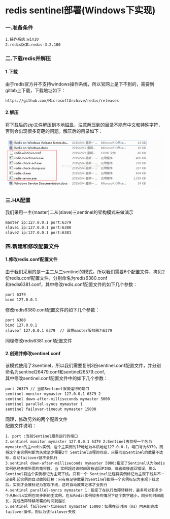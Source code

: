 <h1>redis sentinel部署(Windows下实现)</h1>
<h3>一.准备条件</h3>

```
1.操作系统:win10
2.redis版本:redis-3.2.100
```
<h3>二.下载redis并解压</h3>

<h4>1.下载</h4>
由于redis官方并不支持windows操作系统，所以官网上是下不到的，需要到gitlab上下载，下载地址如下：<br/>

```
https://github.com/MicrosoftArchive/redis/releases
```
<h4>2.解压</h4>
将下载后的zip文件解压到本地磁盘，注意解压到的目录不能有中文和特殊字符，否则会出现很多奇葩的问题。解压后的目录如下：<br/>
<p align="center"><img src ="document/download.png" alt="download" /></p>
<h3>三.HA配置</h3>
我们采用一主(master)二从(slave)三sentinel的架构模式来做演示<br/>

```
master ip:127.0.0.1 port:6379
slave1 ip:127.0.0.1 port:6380
slave2 ip:127.0.0.1 port:6381
```
<h3>四.新建和修改配置文件</h3>
<h4>1.修改redis.conf配置文件</h4>
由于我们采用的是一主二从三sentinel的模式，所以我们需要6个配置文件，拷贝2份redis.conf配置文件，分别命名为redis6380.conf<br/>
和redis6381.conf，其中修改redis.conf配置文件的如下几个参数：<br/>

```
port 6379
bind 127.0.0.1
```
修改redis6380.conf配置文件的如下几个参数：<br/>

```
port 6380
bind 127.0.0.1
slaveof 127.0.0.1 6379  // 设置master服务器为6379
```
同理修改redis6381.conf配置文件<br/>
<h4>2.创建并修改sentinel.conf</h4>
该模式使用了3sentinel，所以我们需要复制3份sentinel.conf配置文件，并分别命名为sentinel26479.conf和sentinel26579.conf,<br/>
其中修改sentinel.conf配置文件中的如下几个参数：<br/>

```
port 26379 // 当前Sentinel服务运行的端口
sentinel monitor mymaster 127.0.0.1 6379 2 
sentinel down-after-milliseconds mymaster 5000
sentinel parallel-syncs mymaster 1
sentinel failover-timeout mymaster 15000
```
同理，修改另外的两个配置文件<br/>
配置文件说明：<br/>

```
1. port :当前Sentinel服务运行的端口
2.sentinel monitor mymaster 127.0.0.1 6379 2:Sentinel去监视一个名为mymaster的主redis实例，这个主实例的IP地址为本机地址127.0.0.1，端口号为6379，而将这个主实例判断为失效至少需要2个 Sentinel进程的同意，只要同意Sentinel的数量不达标，自动failover就不会执行
3.sentinel down-after-milliseconds mymaster 5000:指定了Sentinel认为Redis实例已经失效所需的毫秒数。当 实例超过该时间没有返回PING，或者直接返回错误，那么Sentinel将这个实例标记为主观下线。只有一个 Sentinel进程将实例标记为主观下线并不一定会引起实例的自动故障迁移：只有在足够数量的Sentinel都将一个实例标记为主观下线之后，实例才会被标记为客观下线，这时自动故障迁移才会执行
4.sentinel parallel-syncs mymaster 1：指定了在执行故障转移时，最多可以有多少个从Redis实例在同步新的主实例，在从Redis实例较多的情况下这个数字越小，同步的时间越长，完成故障转移所需的时间就越长
5.sentinel failover-timeout mymaster 15000：如果在该时间（ms）内未能完成failover操作，则认为该failover失败
```





